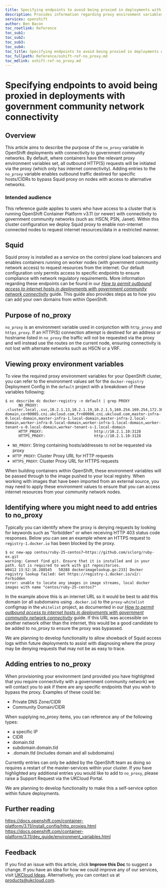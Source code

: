 ```yaml
---
title: Specifying endpoints to avoid being proxied in deployments with government community network connectivity | UKCloud Ltd
description: Provides information regarding proxy environment variables in v3.11 OpenShift clusters deployed with government community network connectivity.
services: openshift
author: Ben Bacon
toc_rootlink: Reference
toc_sub1: 
toc_sub2:
toc_sub3:
toc_sub4:
toc_title: Specifying endpoints to avoid being proxied in deployments with government community network connectivity
toc_fullpath: Reference/oshift-ref-no_proxy.md
toc_mdlink: oshift-ref-no_proxy.md
---
```


# Specifying endpoints to avoid being proxied in deployments with government community network connectivity

## Overview

This article aims to describe the purpose of the `no_proxy` variable in OpenShift deployments with connectivity to government community networks. By default, where containers have the relevant proxy environment variables set, all outbound HTTP(S) requests will be initiated via the proxy (which only has internet connectivity). Adding entries to the `no_proxy` variable enables outbound traffic destined for specific hosts/CIDRs to bypass Squid proxy on nodes with access to alternative networks.

### Intended audience

This reference guide applies to users who have access to a cluster that is running OpenShift Container Platform v3.11 (or newer) with connectivity to government community networks (such as: HSCN, PSN, Janet). Within this cluster configuration we deploy Squid proxy to enable non-internet connected nodes to request internet resources/data in a restricted manner.

## Squid

Squid proxy is installed as a service on the control plane load balancers and enables containers running on worker nodes (with government community network access) to request resources from the internet. Our default configuration only permits access to specific endpoints to ensure compliance with network regulatory requirements. More information regarding these endpoints can be found in our [*How to permit outbound access to internet hosts in deployments with government community network connectivity*](oshift-how-add-domains-proxy-whitelist.md) guide. This guide also provides steps as to how you can add your own domains from within OpenShift.

## Purpose of no_proxy

`no_proxy` is an environment variable used in conjunction with `http_proxy` and `https_proxy`. If an HTTP(S) connection attempt is destined for an address or hostname listed in `no_proxy` the traffic will not be requested via the proxy and will instead use the routes on the current node, ensuring connectivity is not lost with alternate networks such as HSCN or a VRF.

## Viewing proxy environment variables

To view the required proxy environment variables for your OpenShift cluster, you can refer to the environment values set for the `docker-registry` Deployment Config in the `default` project with a breakdown of these variables following: 

```
$ oc describe dc docker-registry -n default | grep PROXY
      NO_PROXY:							.cluster.local,.svc,10.2.1.13,10.2.1.19,10.2.1.5,169.254.169.254,172.30.0.1,console.local-domain,cor00005.cni.ukcloud.com,frn00006.cni.ukcloud.com,master-infra-0.local-domain,master-infra-1.local-domain,master-infra-2.local-domain,worker-infra-0.local-domain,worker-infra-1.local-domain,worker-tenant-s-0.local-domain,worker-tenant-s-1.local-domain
      HTTP_PROXY:						http://10.2.1.10:3128
      HTTPS_PROXY:						http://10.2.1.10:3128
```

- `NO_PROXY`: String containing hosts/addresses to not be requested via proxy
- `HTTP_PROXY`: Cluster Proxy URL for HTTP requests
- `HTTPS_PROXY`: Cluster Proxy URL for HTTPS requests

When building containers within OpenShift, these environment variables will be passed through to the image pushed to your local registry. When working with images that have been imported from an external source, you may need to apply these environment values to ensure that you can access internet resources from your community network nodes.

## Identifying where you might need to add entries to no_proxy

Typically you can identify where the proxy is denying requests by looking for keywords such as "forbidden" or when receiving HTTP 403 status code responses. Below you can see an example where an HTTPS request to `registry-1.docker.io` has been blocked by the proxy.

```
$ oc new-app centos/ruby-25-centos7~https://github.com/sclorg/ruby-ex.git
warning: Cannot find git. Ensure that it is installed and in your path. Git is required to work with git repositories.
W0412 13:52:16.288545   50288 dockerimagelookup.go:233] Docker registry lookup failed: Get https://registry-1.docker.io/v2/: Forbidden
error: unable to locate any images in image streams, local docker images with name "centos/ruby-25-centos7"
```

In the example above this is an internet URL so it would be best to add this domain (or all subdomains using `.docker.io`) to the `proxy-whitelist` configmap in the `whitelist` project, as documented in our [*How to permit outbound access to internet hosts in deployments with government community network connectivity*](oshift-how-add-domains-proxy-whitelist.md) guide. If this URL was accessible on another network other than the internet, this would be a good candidate to be added to no_proxy to ensure the proxy was bypassed.

We are planning to develop functionality to allow showback of Squid access logs within future deployments to assist with diagnosing where the proxy may be denying requests that may not be as easy to trace.

## Adding entries to no_proxy

When provisioning your environment (and provided you have highlighted that you require connectivity with a government community network) we will contact you to ask if there are any specific endpoints that you wish to bypass the proxy. Examples of these could be:

- Private DNS Zone/CIDR
- Community Domain/CIDR

When supplying no_proxy items, you can reference any of the following types:
- a specific IP
- CIDR
- domain.tld
- subdomain.domain.tld
- .domain.tld (includes domain and all subdomains)

Currently entries can only be added by the OpenShift team as doing so requires a restart of the master-services within your cluster. If you have highlighted any additional entries you would like to add to `no_proxy`, please raise a Support Request via the UKCloud Portal.

We are planning to develop functionality to make this a self-service option within future deployments.

## Further reading

https://docs.openshift.com/container-platform/3.11/install_config/http_proxies.html
https://docs.openshift.com/container-platform/3.11/dev_guide/environment_variables.html

## Feedback

If you find an issue with this article, click **Improve this Doc** to suggest a change. If you have an idea for how we could improve any of our services, visit [UKCloud Ideas](https://ideas.ukcloud.com). Alternatively, you can contact us at <products@ukcloud.com>.
